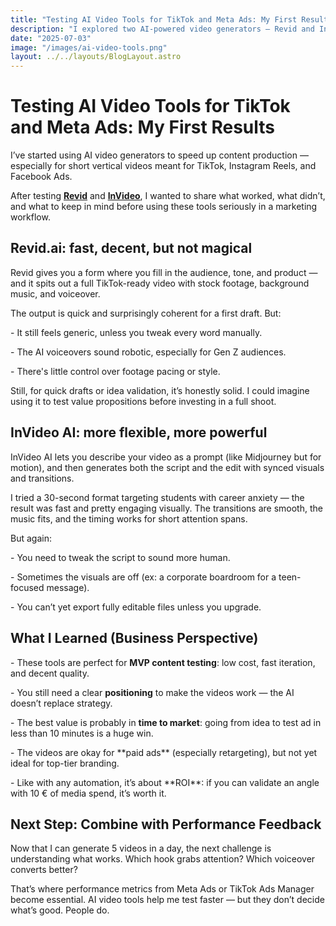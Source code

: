 ```yaml
---
title: "Testing AI Video Tools for TikTok and Meta Ads: My First Results"
description: "I explored two AI-powered video generators — Revid and InVideo — to create marketing content quickly for TikTok and Facebook Ads. Here's what I learned, what works, and what to watch out for."
date: "2025-07-03"
image: "/images/ai-video-tools.png"
layout: ../../layouts/BlogLayout.astro
---
```


<h1 class="text-3xl font-bold mb-6">Testing AI Video Tools for TikTok and Meta Ads: My First Results</h1>

<p>I’ve started using AI video generators to speed up content production — especially for short vertical videos meant for TikTok, Instagram Reels, and Facebook Ads.</p>

<p>After testing <a href="https://www.revid.ai/tools/ai-tiktok-video-generator"><strong>Revid</strong></a> and <a href="https://ai.invideo.io/watch/t0DYkTwwZfF"><strong>InVideo</strong></a>, I wanted to share what worked, what didn’t, and what to keep in mind before using these tools seriously in a marketing workflow.</p>

<h2 class="text-xl font-semibold mb-4 mt-10">Revid.ai: fast, decent, but not magical</h2>

<p>Revid gives you a form where you fill in the audience, tone, and product — and it spits out a full TikTok-ready video with stock footage, background music, and voiceover.</p>

<p>The output is quick and surprisingly coherent for a first draft. But:</p>

<p>- It still feels generic, unless you tweak every word manually.</p>
<p>- The AI voiceovers sound robotic, especially for Gen Z audiences.</p>
<p>- There's little control over footage pacing or style.</p>

<p>Still, for quick drafts or idea validation, it’s honestly solid. I could imagine using it to test value propositions before investing in a full shoot.</p>

<h2 class="text-xl font-semibold mb-4 mt-10">InVideo AI: more flexible, more powerful</h2>

<p>InVideo AI lets you describe your video as a prompt (like Midjourney but for motion), and then generates both the script and the edit with synced visuals and transitions.</p>

<p>I tried a 30-second format targeting students with career anxiety — the result was fast and pretty engaging visually. The transitions are smooth, the music fits, and the timing works for short attention spans.</p>

<p>But again:</p>

<p>- You need to tweak the script to sound more human.</p>
<p>- Sometimes the visuals are off (ex: a corporate boardroom for a teen-focused message).</p>
<p>- You can’t yet export fully editable files unless you upgrade.</p>

<h2 class="text-xl font-semibold mb-4 mt-10">What I Learned (Business Perspective)</h2>

<p>- These tools are perfect for <strong>MVP content testing</strong>: low cost, fast iteration, and decent quality.</p>
<p>- You still need a clear <strong>positioning</strong> to make the videos work — the AI doesn’t replace strategy.</p>
<p>- The best value is probably in <strong>time to market</strong>: going from idea to test ad in less than 10 minutes is a huge win.</p>
<p>- The videos are okay for **paid ads** (especially retargeting), but not yet ideal for top-tier branding.</p>
<p>- Like with any automation, it’s about **ROI**: if you can validate an angle with 10 € of media spend, it’s worth it.</p>

<h2 class="text-xl font-semibold mb-4 mt-10">Next Step: Combine with Performance Feedback</h2>

<p>Now that I can generate 5 videos in a day, the next challenge is understanding what works. Which hook grabs attention? Which voiceover converts better?</p>

<p>That’s where performance metrics from Meta Ads or TikTok Ads Manager become essential. AI video tools help me test faster — but they don’t decide what’s good. People do.</p>

&nbsp;
